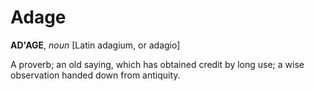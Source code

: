# Adage

**AD'AGE**, _noun_ \[Latin adagium, or adagio\]

A proverb; an old saying, which has obtained credit by long use; a wise observation handed down from antiquity.